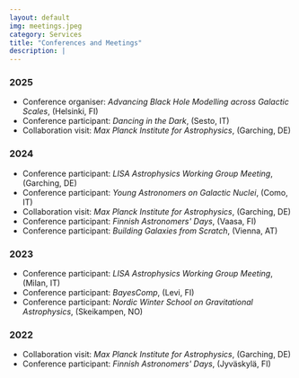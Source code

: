 ```yaml
---
layout: default
img: meetings.jpeg
category: Services
title: "Conferences and Meetings"
description: |
---
```

### 2025  
  - Conference organiser: *Advancing Black Hole Modelling across Galactic Scales*, (Helsinki, FI)  
  - Conference participant: *Dancing in the Dark*, (Sesto, IT)  
  - Collaboration visit: *Max Planck Institute for Astrophysics*, (Garching, DE)  

### 2024  
  - Conference participant: *LISA Astrophysics Working Group Meeting*, (Garching, DE)  
  - Conference participant: *Young Astronomers on Galactic Nuclei*, (Como, IT)  
  - Collaboration visit: *Max Planck Institute for Astrophysics*, (Garching, DE)  
  - Conference participant: *Finnish Astronomers' Days*, (Vaasa, FI)  
  - Conference participant: *Building Galaxies from Scratch*, (Vienna, AT)  

### 2023  
  - Conference participant: *LISA Astrophysics Working Group Meeting*, (Milan, IT)  
  - Conference participant: *BayesComp*, (Levi, FI)  
  - Conference participant: *Nordic Winter School on Gravitational Astrophysics*, (Skeikampen, NO)

### 2022  
  - Collaboration visit: *Max Planck Institute for Astrophysics*, (Garching, DE)  
  - Conference participant: *Finnish Astronomers' Days*, (Jyväskylä, FI)  

